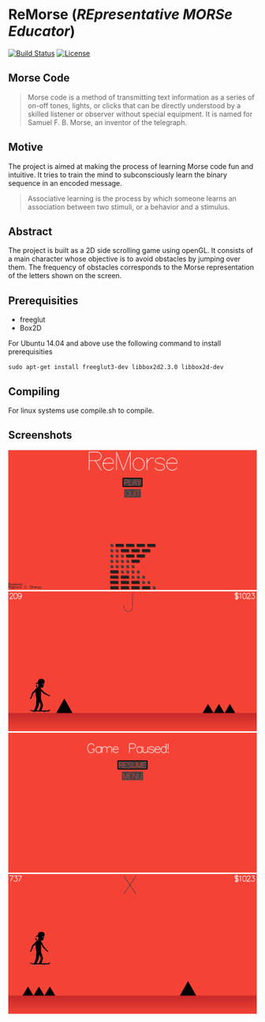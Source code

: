 # ReMorse  (_REpresentative MORSe Educator_)
[![Build Status](https://travis-ci.com/RaghavaDhanya/ReMorse.svg?token=ZdVZPoHAtDUzhsKvcU44&branch=master)](https://travis-ci.com/RaghavaDhanya/ReMorse)
[![License](https://img.shields.io/badge/license-MIT%20License-blue.svg)](https://github.com/RaghavaDhanya/ReMorse/blob/master/LICENSE)
## Morse Code 

> Morse code is a method of transmitting text information as a series of on-off tones, lights, or clicks that can be directly understood by a skilled listener or observer without special equipment. It is named for Samuel F. B. Morse, an inventor of the telegraph. 

## Motive 

The project is aimed at making the process of learning Morse code fun and intuitive. It tries to train the mind to subconsciously learn the binary sequence in an encoded message. 
> Associative learning is the process by which someone learns an association between two stimuli, or a behavior and a stimulus.

## Abstract 

The project is built as a 2D side scrolling game using openGL. It consists of a main character whose objective is to avoid obstacles by jumping over them. The frequency of obstacles corresponds to the Morse representation of the letters shown on the screen. 

## Prerequisities

* freeglut
* Box2D

For Ubuntu 14.04 and above use the following command to install prerequisities
```
sudo apt-get install freeglut3-dev libbox2d2.3.0 libbox2d-dev
```

## Compiling

For linux systems use compile.sh to compile.

## Screenshots

![screenshot](screenshots/screenshot1.png)
![screenshot](screenshots/screenshot2.png)
![screenshot](screenshots/screenshot3.png)
![screenshot](screenshots/screenshot4.png)

